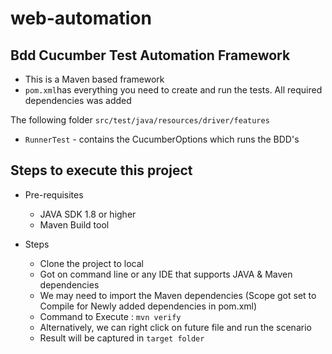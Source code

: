 # web-automation

## Bdd Cucumber Test Automation Framework

- This is a Maven based framework
- `pom.xml`has everything you need to create and run the tests. All required dependencies was added

The following folder `src/test/java/resources/driver/features`

- `RunnerTest` - contains the CucumberOptions which runs the BDD's

## Steps to execute this project

- Pre-requisites
    - JAVA SDK 1.8 or higher
    - Maven Build tool

- Steps
    - Clone the project to local
    - Got on command line or any IDE that supports JAVA & Maven dependencies
    - We may need to import the Maven dependencies (Scope got set to Compile for Newly added dependencies in pom.xml)
    - Command to Execute : `mvn verify`
    - Alternatively, we can right click on future file and run the scenario
    - Result will be captured in `target folder` 


